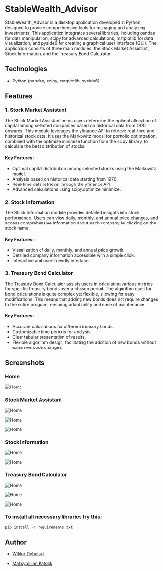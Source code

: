 # StableWealth_Advisor

StableWealth_Advisor is a desktop application developed in Python, designed to provide comprehensive tools for managing and analyzing investments. This application integrates several libraries, including pandas for data manipulation, scipy for advanced calculations, matplotlib for data visualization, and pyside6 for creating a graphical user interface (GUI). The application consists of three main modules: the Stock Market Assistant, Stock Information, and the Treasury Bond Calculator.

## Technologies

 - Python (pandas, scipy, matplotlib, pyside6)
## Features

### 1. Stock Market Assistant
The Stock Market Assistant helps users determine the optimal allocation of capital among selected companies based on historical data from 1970 onwards. This module leverages the yfinance API to retrieve real-time and historical stock data. It uses the Markowitz model for portfolio optimization, combined with the optimize.minimize function from the scipy library, to calculate the best distribution of stocks.

#### Key Features:

 - Optimal capital distribution among selected stocks using the Markowitz model.
 - Analysis based on historical data starting from 1970.
 - Real-time data retrieval through the yfinance API.
 - Advanced calculations using scipy.optimize.minimize.

### 2. Stock Information
The Stock Information module provides detailed insights into stock performance. Users can view daily, monthly, and annual price changes, and access comprehensive information about each company by clicking on the stock name.

#### Key Features:

 - Visualization of daily, monthly, and annual price growth.
 - Detailed company information accessible with a simple click.
 - Interactive and user-friendly interface.

### 3. Treasury Bond Calculator
The Treasury Bond Calculator assists users in calculating various metrics for specific treasury bonds over a chosen period. The algorithm used for bond calculations is quite complex yet flexible, allowing for easy modifications. This means that adding new bonds does not require changes to the entire program, ensuring adaptability and ease of maintenance.

#### Key Features:

 - Accurate calculations for different treasury bonds.
 - Customizable time periods for analysis.
 - Clear tabular presentation of results.
 - Flexible algorithm design, facilitating the addition of new bonds without extensive code changes.

## Screenshots

### Home
![Home](https://github.com/WiktorDybalski/StableWealth_Advisor/blob/main/Images/home.png)

### Stock Market Assistant
![Home](https://github.com/WiktorDybalski/StableWealth_Advisor/blob/main/Images/1.png)

![Home](https://github.com/WiktorDybalski/StableWealth_Advisor/blob/main/Images/2.png)

![Home](https://github.com/WiktorDybalski/StableWealth_Advisor/blob/main/Images/3.png)

### Stock Information
![Home](https://github.com/WiktorDybalski/StableWealth_Advisor/blob/main/Images/4.png)

![Home](https://github.com/WiktorDybalski/StableWealth_Advisor/blob/main/Images/5.png)

### Treasury Bond Calculator
![Home](https://github.com/WiktorDybalski/StableWealth_Advisor/blob/main/Images/6.png)

![Home](https://github.com/WiktorDybalski/StableWealth_Advisor/blob/main/Images/7.png)

![Home](https://github.com/WiktorDybalski/StableWealth_Advisor/blob/main/Images/8.png)


### To install all necessary libraries try this: 

```sh
pip install -r requirements.txt
```

## Author

- [Wiktor Dybalski](https://github.com/WiktorDybalski)

- [Maksymilian Katolik](https://github.com/Maksymilian-Katolik)
